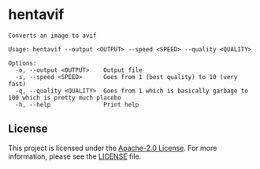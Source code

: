 # hentavif

```
Converts an image to avif

Usage: hentavif --output <OUTPUT> --speed <SPEED> --quality <QUALITY>

Options:
  -o, --output <OUTPUT>    Output file
  -s, --speed <SPEED>      Goes from 1 (best quality) to 10 (very fast)
  -q, --quality <QUALITY>  Goes from 1 which is basically garbage to 100 which is pretty much placebo
  -h, --help               Print help
```

## License

This project is licensed under the
[Apache-2.0 License](http://www.apache.org/licenses/LICENSE-2.0). For more
information, please see the [LICENSE](LICENSE) file.
